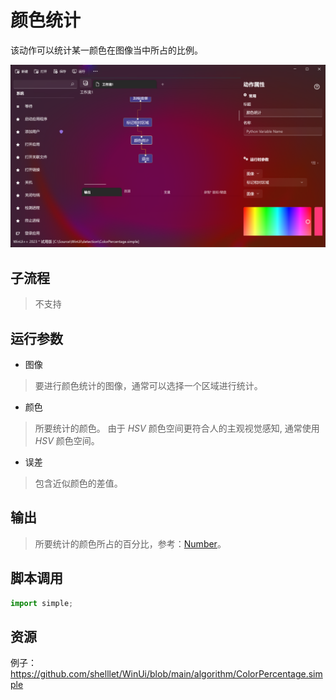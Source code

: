 # 颜色统计 
该动作可以统计某一颜色在图像当中所占的比例。

![ColorPercentage](./images/04.png ':size=90%')


## 子流程

> 不支持


## 运行参数

* 图像
> 要进行颜色统计的图像，通常可以选择一个区域进行统计。
* 颜色
>  所要统计的颜色。 由于 *HSV* 颜色空间更符合人的主观视觉感知, 通常使用 *HSV* 颜色空间。
* 误差
> 包含近似颜色的差值。

## 输出

>   所要统计的颜色所占的百分比，参考：[Number](./types/Number.md)。


## 脚本调用

```python
import simple;

```

## 资源

例子：https://github.com/shelllet/WinUi/blob/main/algorithm/ColorPercentage.simple